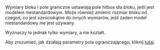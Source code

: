 Wymiary bloku i pole graniczne ustawiają pole hitbox dla bloku, jeśli jest modelem niestandardowym. Może również zmienić rozmiar bloku od czegoś, co jest sześciokątne do innych wymiarów, jeśli żaden model niestandardowy nie jest używany.

Wyznaczy to jednak tylko wymiary, a nie kształt.

Aby zrozumieć, jak działają parametry pola ograniczającego, kliknij [tutaj](https://mcreator.net/wiki/block-dimensions-and-bonding-box).
